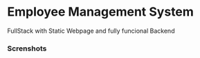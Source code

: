 # Employee Management System
 FullStack with Static Webpage and fully funcional Backend
<h3>Screnshots<h3>
